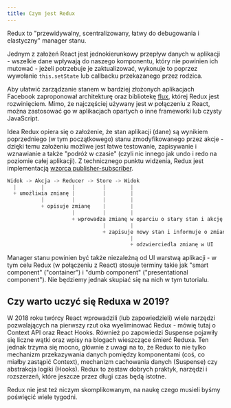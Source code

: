 ```yaml
---
title: Czym jest Redux
---
```


Redux to "przewidywalny, scentralizowany, łatwy do debugowania i elastyczny" manager stanu.

Jednym z założeń React jest jednokierunkowy przepływ danych w aplikacji - wszelkie dane wpływają do naszego komponentu, który nie powinien ich mutować - jeżeli potrzebuje je zaktualizować, wykonuje to poprzez wywołanie `this.setState` lub callbacku przekazanego przez rodzica. 

Aby ułatwić zarządzanie stanem w bardziej złożonych aplikacjach Facebook zaproponował architekturę oraz bibliotekę [flux](https://facebook.github.io/flux/), której Redux jest rozwinięciem. Mimo, że najczęściej używany jest w połączeniu z React, można zastosować go w aplikacjach opartych o inne frameworki lub czysty JavaScript.

Idea Redux opiera się o założenie, że stan aplikacji (dane) są wynikiem poprzedniego (w tym początkowego) stanu zmodyfikowanego przez akcje - dzięki temu założeniu możliwe jest łatwe testowanie, zapisywanie i wznawianie a także "podróż w czasie" (czyli nic innego jak undo i redo na poziomie całej aplikacji). Z technicznego punktu widzenia, Redux jest implementacją [wzorca publisher-subscriber](https://en.wikipedia.org/wiki/Publish%E2%80%93subscribe_pattern).

```js
Widok -> Akcja -> Reducer -> Store -> Widok
  |        |         |         |        |
  + umożliwia zmianę |         |        |
           |         |         |        |
           + opisuje zmianę    |        |
                     |         |        |
                     + wprowadza zmianę w oparciu o stary stan i akcję
                               |        |
                               + zapisuje nowy stan i informuje o zmianie
                                        |
                                        + odzwierciedla zmianę w UI
```

Manager stanu powinien być także niezależną od UI warstwą aplikacji - w tym celu Redux (w połączeniu z React) stosuje terminy takie jak "smart component" ("container") i "dumb component" ("presentational component"). Nie będziemy jednak skupiać się na nich w tym tutorialu.

## Czy warto uczyć się Reduxa w 2019?

W 2018 roku twórcy React wprowadzili (lub zapowiedzieli) wiele narzędzi pozwalających na pierwszy rzut oka wyeliminować Redux - mówię tutaj o Context API oraz React Hooks. Również po zapowiedzi Suspense pojawiły się liczne wątki oraz wpisy na blogach wieszczące śmierć Reduxa. Ten jednak trzyma się mocno, głównie z uwagi na to, że Redux to nie tylko mechanizm przekazywania danych pomiędzy komponentami (coś, co miałby zastąpić Context), mechanizm cachowania danych (Suspense) czy abstrakcja logiki (Hooks). Redux to zestaw dobrych praktyk, narzędzi i rozszerzeń, które jeszcze przez długi czas będą istotne.

Redux nie jest też niczym skomplikowanym, na naukę czego musieli byśmy poświęcić wiele tygodni.